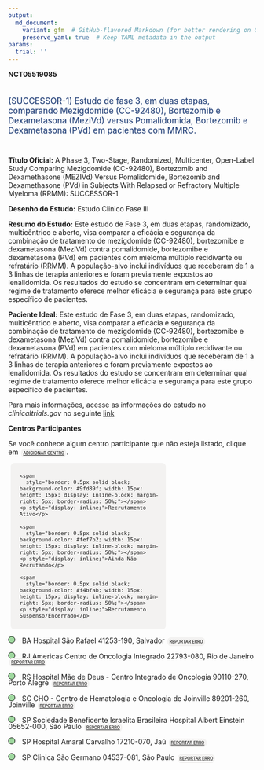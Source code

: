 ```yaml
---
output: 
  md_document:
    variant: gfm  # GitHub-flavored Markdown (for better rendering on GitHub)
    preserve_yaml: true  # Keep YAML metadata in the output
params:
  trial: ''
---
```


**NCT05519085**

<div style="padding: 5px 5px 5px 0px; font-size: 1.20em; font-weight: 500; color: #2E4A7F; text-align: left; margin-bottom: 20px">

(SUCCESSOR-1) Estudo de fase 3, em duas etapas, comparando Mezigdomide
(CC-92480), Bortezomib e Dexametasona (MeziVd) versus Pomalidomida,
Bortezomib e Dexametasona (PVd) em pacientes com MMRC.

</div>

**Título Oficial:** A Phase 3, Two-Stage, Randomized, Multicenter,
Open-Label Study Comparing Mezigdomide (CC-92480), Bortezomib and
Dexamethasone (MEZIVd) Versus Pomalidomide, Bortezomib and Dexamethasone
(PVd) in Subjects With Relapsed or Refractory Multiple Myeloma (RRMM):
SUCCESSOR-1

**Desenho do Estudo:** Estudo Clinico Fase III

**Resumo do Estudo:** Este estudo de Fase 3, em duas etapas,
randomizado, multicêntrico e aberto, visa comparar a eficácia e
segurança da combinação de tratamento de mezigdomide (CC-92480),
bortezomibe e dexametasona (MeziVd) contra pomalidomide, bortezomibe e
dexametasona (PVd) em pacientes com mieloma múltiplo recidivante ou
refratário (RRMM). A população-alvo inclui indivíduos que receberam de 1
a 3 linhas de terapia anteriores e foram previamente expostos ao
lenalidomida. Os resultados do estudo se concentram em determinar qual
regime de tratamento oferece melhor eficácia e segurança para este grupo
específico de pacientes.

**Paciente Ideal:** Este estudo de Fase 3, em duas etapas, randomizado,
multicêntrico e aberto, visa comparar a eficácia e segurança da
combinação de tratamento de mezigdomide (CC-92480), bortezomibe e
dexametasona (MeziVd) contra pomalidomide, bortezomibe e dexametasona
(PVd) em pacientes com mieloma múltiplo recidivante ou refratário
(RRMM). A população-alvo inclui indivíduos que receberam de 1 a 3 linhas
de terapia anteriores e foram previamente expostos ao lenalidomida. Os
resultados do estudo se concentram em determinar qual regime de
tratamento oferece melhor eficácia e segurança para este grupo
específico de pacientes.

Para mais informações, acesse as informações do estudo no
*clinicaltrials.gov* no seguinte
[link](https://clinicaltrials.gov/ct2/show/NCT05519085)

**Centros Participantes**

Se você conhece algum centro participante que não esteja listado, clique
em
<span style="color: #2E4A7F; margin-left: 2px; padding: 4px; background-color: #f3f2f1; border-radius: 8px; font-weight: 500; font-size: 0.6em"><a
href="https://flazar.shinyapps.io/formsapp?study_nct_id=NCT05519085&amp;location_id=N%2FA&amp;location_full_name=N%2FA&amp;form_type=Adicionar%20Centro"
target="_blank">ADICIONAR CENTRO</a></span>.

<div style="margin-bottom: 8px; margin-left: 5px; padding: 8px; max-width: 300px; background-color: #f3f2f1; border-radius: 8px; font-size: 0.9em">

<div style="margin-left: 10px;">

    <span 
      style="border: 0.5px solid black; background-color: #9fd89f; width: 15px; height: 15px; display: inline-block; margin-right: 5px; border-radius: 50%;"></span>
    <p style="display: inline;">Recrutamento Ativo</p>

</div>

<div style="margin-left: 10px;">

    <span 
      style="border: 0.5px solid black; background-color: #fef7b2; width: 15px; height: 15px; display: inline-block; margin-right: 5px; border-radius: 50%;"></span>
    <p style="display: inline;">Ainda Não Recrutando</p>

</div>

<div style="margin-left: 10px;">

    <span 
      style="border: 0.5px solid black; background-color: #f4bfab; width: 15px; height: 15px; display: inline-block; margin-right: 5px; border-radius: 50%;"></span>
    <p style="display: inline;">Recrutamento Suspenso/Encerrado</p>

</div>

</div>

<div style="line-height: 0.9em">

<span style="border: 0.5px solid black; display: inline-block; width: 12px; height: 12px; border-radius: 50%; margin-right: 10px; padding-bottom: 0px; background-color: #9fd89f;"></span>
BA Hospital São Rafael 41253-190, Salvador
<span style="color: #2E4A7F; margin-left: 2px; padding: 4px; background-color: #f3f2f1; border-radius: 8px; font-weight: 500; font-size: 0.6em"><a
href="https://flazar.shinyapps.io/formsapp?study_nct_id=NCT05519085&amp;location_id=INSTITUTODORDEPESQUISAEENSINOIDORFILIALSALVADORSALVADORBAHIA40301155BRAZIL&amp;location_full_name=Hospital%20S%C3%A3o%20Rafael%2C%2041253-190%2C%20Salvador&amp;form_type=Reportar%20Erro"
target="_blank">REPORTAR ERRO</a></span>

<span style="border: 0.5px solid black; display: inline-block; width: 12px; height: 12px; border-radius: 50%; margin-right: 10px; padding-bottom: 0px; background-color: #9fd89f;"></span>
RJ Americas Centro de Oncologia Integrado 22793-080, Rio de Janeiro
<span style="color: #2E4A7F; margin-left: 2px; padding: 4px; background-color: #f3f2f1; border-radius: 8px; font-weight: 500; font-size: 0.6em"><a
href="https://flazar.shinyapps.io/formsapp?study_nct_id=NCT05519085&amp;location_id=AMERICASCENTRODEONCOLOGIAINTEGRADORIODEJANEIRO22793080BRAZIL&amp;location_full_name=Americas%20Centro%20de%20Oncologia%20Integrado%2C%2022793-080%2C%20Rio%20de%20Janeiro&amp;form_type=Reportar%20Erro"
target="_blank">REPORTAR ERRO</a></span>

<span style="border: 0.5px solid black; display: inline-block; width: 12px; height: 12px; border-radius: 50%; margin-right: 10px; padding-bottom: 0px; background-color: #9fd89f;"></span>
RS Hospital Mãe de Deus - Centro Integrado de Oncologia 90110-270, Porto
Alegre
<span style="color: #2E4A7F; margin-left: 2px; padding: 4px; background-color: #f3f2f1; border-radius: 8px; font-weight: 500; font-size: 0.6em"><a
href="https://flazar.shinyapps.io/formsapp?study_nct_id=NCT05519085&amp;location_id=CENTROGAUCHOINTEGRADODEONCOLOGIAHEMATOLOGIAENSINOEPESQUISAPORTOALEGRERIOGRANDEDOSUL90110270BRAZIL&amp;location_full_name=Hospital%20M%C3%A3e%20de%20Deus%20-%20Centro%20Integrado%20de%20Oncologia%2C%2090110-270%2C%20Porto%20Alegre&amp;form_type=Reportar%20Erro"
target="_blank">REPORTAR ERRO</a></span>

<span style="border: 0.5px solid black; display: inline-block; width: 12px; height: 12px; border-radius: 50%; margin-right: 10px; padding-bottom: 0px; background-color: #9fd89f;"></span>
SC CHO - Centro de Hematologia e Oncologia de Joinville 89201-260,
Joinville
<span style="color: #2E4A7F; margin-left: 2px; padding: 4px; background-color: #f3f2f1; border-radius: 8px; font-weight: 500; font-size: 0.6em"><a
href="https://flazar.shinyapps.io/formsapp?study_nct_id=NCT05519085&amp;location_id=INSTITUTOJOINVILENSEDEHEMATOLOGIAEONCOLOGIAJOINVILLESANTACATARINA89202050BRAZIL&amp;location_full_name=CHO%20-%20Centro%20de%20Hematologia%20e%20Oncologia%20de%20Joinville%2C%2089201-260%2C%20Joinville&amp;form_type=Reportar%20Erro"
target="_blank">REPORTAR ERRO</a></span>

<span style="border: 0.5px solid black; display: inline-block; width: 12px; height: 12px; border-radius: 50%; margin-right: 10px; padding-bottom: 0px; background-color: #9fd89f;"></span>
SP Sociedade Beneficente Israelita Brasileira Hospital Albert Einstein
05652-000, São Paulo
<span style="color: #2E4A7F; margin-left: 2px; padding: 4px; background-color: #f3f2f1; border-radius: 8px; font-weight: 500; font-size: 0.6em"><a
href="https://flazar.shinyapps.io/formsapp?study_nct_id=NCT05519085&amp;location_id=SOCIEDADEBENEFICENTEISRAELITABRASILEIRAHOSPITALALBERTEINSTEINSAOPAULO05652900BRAZIL&amp;location_full_name=Sociedade%20Beneficente%20Israelita%20Brasileira%20Hospital%20Albert%20Einstein%2C%2005652-000%2C%20S%C3%A3o%20Paulo&amp;form_type=Reportar%20Erro"
target="_blank">REPORTAR ERRO</a></span>

<span style="border: 0.5px solid black; display: inline-block; width: 12px; height: 12px; border-radius: 50%; margin-right: 10px; padding-bottom: 0px; background-color: #9fd89f;"></span>
SP Hospital Amaral Carvalho 17210-070, Jaú
<span style="color: #2E4A7F; margin-left: 2px; padding: 4px; background-color: #f3f2f1; border-radius: 8px; font-weight: 500; font-size: 0.6em"><a
href="https://flazar.shinyapps.io/formsapp?study_nct_id=NCT05519085&amp;location_id=HOSPITALAMARALCARVALHOJAUSAOPAULO17210080BRAZIL&amp;location_full_name=Hospital%20Amaral%20Carvalho%2C%2017210-070%2C%20Ja%C3%BA&amp;form_type=Reportar%20Erro"
target="_blank">REPORTAR ERRO</a></span>

<span style="border: 0.5px solid black; display: inline-block; width: 12px; height: 12px; border-radius: 50%; margin-right: 10px; padding-bottom: 0px; background-color: #9fd89f;"></span>
SP Clinica São Germano 04537-081, São Paulo
<span style="color: #2E4A7F; margin-left: 2px; padding: 4px; background-color: #f3f2f1; border-radius: 8px; font-weight: 500; font-size: 0.6em"><a
href="https://flazar.shinyapps.io/formsapp?study_nct_id=NCT05519085&amp;location_id=CLINICAMEDICASAOGERMANOSSLTDASAOPAULO04537080BRAZIL&amp;location_full_name=Clinica%20S%C3%A3o%20Germano%2C%2004537-081%2C%20S%C3%A3o%20Paulo&amp;form_type=Reportar%20Erro"
target="_blank">REPORTAR ERRO</a></span>

</div>
